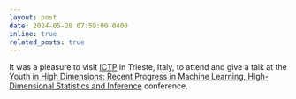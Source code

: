 ```yaml
---
layout: post
date: 2024-05-20 07:59:00-0400
inline: true
related_posts: true
---
```


It was a pleasure to visit [ICTP](https://www.ictp.it/) in Trieste, Italy, to attend and give a talk at the [Youth in High Dimensions: Recent Progress in Machine Learning, High-Dimensional Statistics and Inference](https://indico.ictp.it/event/10478/) conference.